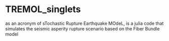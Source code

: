 # TREMOL_singlets
as an acronym of sTochastic Rupture Earthquake MOdeL, is a julia code that simulates the seismic asperity rupture scenario based on the Fiber Bundle model
